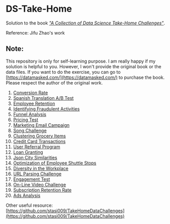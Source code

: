 # DS-Take-Home

Solution to the book [*"A Collection of Data Science Take-Home Challenges"*](https://datamasked.com/).

Reference: Jifu Zhao's work

## Note:
This repository is only for self-learning purpose. I am really happy if my solution is helpful to you. However, I won't provide the original book or the data files. If you want to do the exercise, you can go to [https://datamasked.com/](https://datamasked.com/) to purchase the book. Please respect the author of the original work.

1. [Conversion Rate](https://github.com/miaojunlee/DataScience-Takehome-Master/blob/master/01.%20Conversion%20Rate.ipynb)
2. [Spanish Translation A/B Test](https://github.com/miaojunlee/DataScience-Takehome-Master/blob/master/02.%20Spanish%20Translation%20AB%20Test.ipynb)
3. [Employee Retention](https://github.com/miaojunlee/DataScience-Takehome-Master/blob/master/03.%20Employee%20Retention.ipynb)
4. [Identifying Fraudulent Activities](https://github.com/miaojunlee/DataScience-Takehome-Master/blob/master/04.%20Identifying%20Fraudulent%20Activities.ipynb)
5. [Funnel Analysis](https://github.com/miaojunlee/DataScience-Takehome-Master/blob/master/05.%20Funnel%20Analysis.ipynb)
6. [Pricing Test](https://github.com/miaojunlee/DataScience-Takehome-Master/blob/master/06.%20Pricing%20Test.ipynb)
7. [Marketing Email Campaign](https://github.com/miaojunlee/DataScience-Takehome-Master/blob/master/07.%20Marketing%20Email%20Campaign.ipynb)
8. [Song Challenge](https://github.com/miaojunlee/DataScience-Takehome-Master/blob/master/08.%20Song%20Challenge.ipynb)
9. [Clustering Grocery Items](https://github.com/miaojunlee/DataScience-Takehome-Master/blob/master/09.%20Clustering%20Grocery%20Items.ipynb)
10. [Credit Card Transactions](https://github.com/miaojunlee/DataScience-Takehome-Master/blob/master/10.%20Credit%20Card%20Transactions.ipynb)
11. [User Referral Program](https://github.com/miaojunlee/DataScience-Takehome-Master/blob/master/11.%20User%20Referral%20Program.ipynb)
12. [Loan Granting](https://github.com/miaojunlee/DataScience-Takehome-Master/blob/master/12.%20Loan%20Granting.ipynb)
13. [Json City Similarities](https://github.com/miaojunlee/DataScience-Takehome-Master/blob/master/13.%20Json%20City%20Similarities.ipynb)
14. [Optimization of Employee Shuttle Stops](https://github.com/miaojunlee/DataScience-Takehome-Master/blob/master14.%20Optimization%20of%20Employee%20Shuttle%20Stops.ipynb)
15. [Diversity in the Workplace](https://github.com/miaojunlee/DataScience-Takehome-Master/blob/master/15.%20Diversity%20in%20the%20Workplace.ipynb)
16. [URL Parsing Challenge](https://github.com/miaojunlee/DataScience-Takehome-Master/blob/master/16.%20URL%20Parsing%20Challenge.ipynb)
17. [Engagement Test](https://github.com/miaojunlee/DataScience-Takehome-Master/blob/master/17.%20Engagement%20Test.ipynb)
18. [On-Line Video Challenge](https://github.com/miaojunlee/DataScience-Takehome-Master/blob/master/18.%20On-Line%20Video%20Challenge.ipynb)
19. [Subscription Retention Rate](https://github.com/miaojunlee/DataScience-Takehome-Master/blob/master/19.%20Subscription%20Retention%20Rate.ipynb)
20. [Ads Analysis](https://github.com/miaojunlee/DataScience-Takehome-Master/blob/master/20.%20Ads%20Analysis.ipynb)

Other useful resource: [https://github.com/stasi009/TakeHomeDataChallenges](https://github.com/stasi009/TakeHomeDataChallenges)



